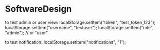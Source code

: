 # SoftwareDesign

to test admin or user view:
localStorage.setItem("token", "test_token_123");
localStorage.setItem("username", "testuser");
localStorage.setItem("role", "admin");  // or "user"

to test notification:
localStorage.setItem("notifications", "1");